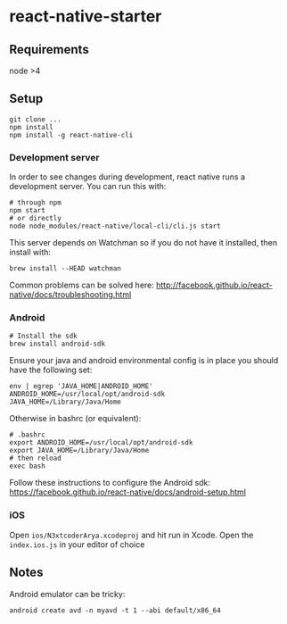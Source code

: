# react-native-starter
## Requirements
node >4


## Setup

```
git clone ...
npm install
npm install -g react-native-cli
```
### Development server

In order to see changes during development, react native runs a development server. You can run this with:

```
# through npm
npm start
# or directly
node node_modules/react-native/local-cli/cli.js start
```

This server depends on Watchman so if you do not have it installed, then install with:

```
brew install --HEAD watchman
```

Common problems can be solved here: http://facebook.github.io/react-native/docs/troubleshooting.html

### Android


```
# Install the sdk
brew install android-sdk
```

Ensure your java and android environmental config is in place you should have the following set:
```
env | egrep 'JAVA_HOME|ANDROID_HOME'
ANDROID_HOME=/usr/local/opt/android-sdk
JAVA_HOME=/Library/Java/Home
```
Otherwise in bashrc (or equivalent):
```
# .bashrc
export ANDROID_HOME=/usr/local/opt/android-sdk
export JAVA_HOME=/Library/Java/Home
# then reload
exec bash
```
Follow these instructions to configure the Android sdk: https://facebook.github.io/react-native/docs/android-setup.html

### iOS

Open `ios/N3xtcoderArya.xcodeproj` and hit run in Xcode.
Open the `index.ios.js` in your editor of choice




## Notes

Android emulator can be tricky:
```
android create avd -n myavd -t 1 --abi default/x86_64
